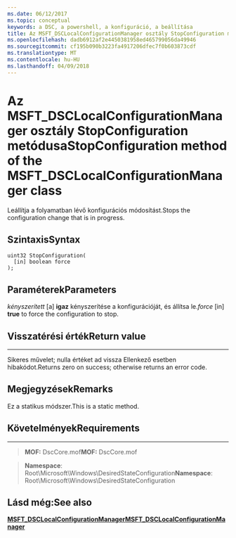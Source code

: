 ```yaml
---
ms.date: 06/12/2017
ms.topic: conceptual
keywords: a DSC, a powershell, a konfiguráció, a beállítása
title: Az MSFT_DSCLocalConfigurationManager osztály StopConfiguration metódusa
ms.openlocfilehash: dadb6912af2e4450381958ed465799056da49946
ms.sourcegitcommit: cf195b090b3223fa4917206dfec7f0b603873cdf
ms.translationtype: MT
ms.contentlocale: hu-HU
ms.lasthandoff: 04/09/2018
---
```

# <a name="stopconfiguration-method-of-the-msftdsclocalconfigurationmanager-class"></a><span data-ttu-id="0ed69-103">Az MSFT_DSCLocalConfigurationManager osztály StopConfiguration metódusa</span><span class="sxs-lookup"><span data-stu-id="0ed69-103">StopConfiguration method of the MSFT_DSCLocalConfigurationManager class</span></span>

<span data-ttu-id="0ed69-104">Leállítja a folyamatban lévő konfigurációs módosítást.</span><span class="sxs-lookup"><span data-stu-id="0ed69-104">Stops the configuration change that is in progress.</span></span>

<a name="syntax"></a><span data-ttu-id="0ed69-105">Szintaxis</span><span class="sxs-lookup"><span data-stu-id="0ed69-105">Syntax</span></span>
------

```mof
uint32 StopConfiguration(
  [in] boolean force
);
```

<a name="parameters"></a><span data-ttu-id="0ed69-106">Paraméterek</span><span class="sxs-lookup"><span data-stu-id="0ed69-106">Parameters</span></span>
----------

<span data-ttu-id="0ed69-107">*kényszerített* \[a\] **igaz** kényszerítése a konfigurációját, és állítsa le.</span><span class="sxs-lookup"><span data-stu-id="0ed69-107">*force* \[in\] **true** to force the configuration to stop.</span></span>

## <a name="return-value"></a><span data-ttu-id="0ed69-108">Visszatérési érték</span><span class="sxs-lookup"><span data-stu-id="0ed69-108">Return value</span></span>
------------

<span data-ttu-id="0ed69-109">Sikeres művelet; nulla értéket ad vissza Ellenkező esetben hibakódot.</span><span class="sxs-lookup"><span data-stu-id="0ed69-109">Returns zero on success; otherwise returns an error code.</span></span>

## <a name="remarks"></a><span data-ttu-id="0ed69-110">Megjegyzések</span><span class="sxs-lookup"><span data-stu-id="0ed69-110">Remarks</span></span>

<span data-ttu-id="0ed69-111">Ez a statikus módszer.</span><span class="sxs-lookup"><span data-stu-id="0ed69-111">This is a static method.</span></span>

## <a name="requirements"></a><span data-ttu-id="0ed69-112">Követelmények</span><span class="sxs-lookup"><span data-stu-id="0ed69-112">Requirements</span></span>
------------
><span data-ttu-id="0ed69-113">**MOF:** DscCore.mof</span><span class="sxs-lookup"><span data-stu-id="0ed69-113">**MOF:** DscCore.mof</span></span>

><span data-ttu-id="0ed69-114">**Namespace**: Root\Microsoft\Windows\DesiredStateConfiguration</span><span class="sxs-lookup"><span data-stu-id="0ed69-114">**Namespace**: Root\Microsoft\Windows\DesiredStateConfiguration</span></span>


## <a name="see-also"></a><span data-ttu-id="0ed69-115">Lásd még:</span><span class="sxs-lookup"><span data-stu-id="0ed69-115">See also</span></span>


[<span data-ttu-id="0ed69-116">**MSFT_DSCLocalConfigurationManager**</span><span class="sxs-lookup"><span data-stu-id="0ed69-116">**MSFT_DSCLocalConfigurationManager**</span></span>](msft-dsclocalconfigurationmanager.md)